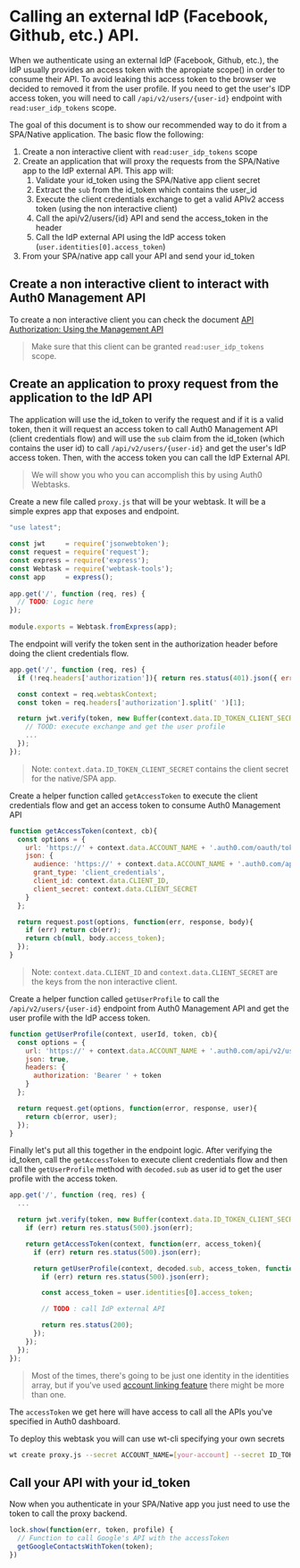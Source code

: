 # Calling an external IdP (Facebook, Github, etc.) API.

When we authenticate using an external IdP (Facebook, Github, etc.), the IdP usually provides an access token with the apropiate scope() in order to consume their API. To avoid leaking this access token to the browser we decided to removed it from the user profile. If you need to get the user's IDP access token, you will need to call `/api/v2/users/{user-id}` endpoint with `read:user_idp_tokens` scope.

The goal of this document is to show our recommended way to do it from a SPA/Native application. The basic flow the following:

1. Create a non interactive client with `read:user_idp_tokens` scope
2. Create an application that will proxy the requests from the SPA/Native app to the IdP external API. This app will:  
    1. Validate your id_token using the SPA/Native app client secret
    2. Extract the `sub` from the id_token which contains the user_id
    3. Execute the client credentials exchange to get a valid APIv2 access token (using the non interactive client)
    4. Call the api/v2/users/{id} API and send the access_token in the header
    5. Call the IdP external API using the IdP access token (`user.identities[0].access_token`)  
3. From your SPA/native app call your API and send your id_token


## Create a non interactive client to interact with Auth0 Management API

To create a non interactive client you can check the document [API Authorization: Using the Management API](https://auth0.com/docs/api-auth/using-the-management-api)

> Make sure that this client can be granted `read:user_idp_tokens` scope.

## Create an application to proxy request from the application to the IdP API

The application will use the id_token to verify the request and if it is a valid token, then it will request an access token to call Auth0 Management API (client credentials flow) and will use the `sub` claim from the id_token (which contains the user id) to call `/api/v2/users/{user-id}` and get the user's IdP access token. Then, with the access token you can call the IdP External API.

> We will show you who you can accomplish this by using Auth0 Webtasks.

Create a new file called `proxy.js` that will be your webtask. It will be a simple expres app that exposes and endpoint.

  ```js
  "use latest";
  ​
  const jwt     = require('jsonwebtoken');  
  const request = require('request');
  const express = require('express');
  const Webtask = require('webtask-tools');
  const app     = express();
  ​
  app.get('/', function (req, res) {
    // TODO: Logic here
  });
  ​
  module.exports = Webtask.fromExpress(app);

  ```

The endpoint will verify the token sent in the authorization header before doing the client credentials flow.

  ```js
  app.get('/', function (req, res) {
    if (!req.headers['authorization']){ return res.status(401).json({ error: 'unauthorized'}); }

    const context = req.webtaskContext;
    const token = req.headers['authorization'].split(' ')[1];

    return jwt.verify(token, new Buffer(context.data.ID_TOKEN_CLIENT_SECRET, 'base64'), function(err, decoded) {
      // TOOD: execute exchange and get the user profile
      ...
    });  
  });
  ```

  > Note: `context.data.ID_TOKEN_CLIENT_SECRET` contains the client secret for the native/SPA app.

Create a helper function called `getAccessToken` to execute the client credentials flow and get an access token to consume Auth0 Management API

  ```js
  function getAccessToken(context, cb){
    const options = {
      url: 'https://' + context.data.ACCOUNT_NAME + '.auth0.com/oauth/token',
      json: {
        audience: 'https://' + context.data.ACCOUNT_NAME + '.auth0.com/api/v2/',
        grant_type: 'client_credentials',
        client_id: context.data.CLIENT_ID,
        client_secret: context.data.CLIENT_SECRET
      }
    };

    return request.post(options, function(err, response, body){
      if (err) return cb(err);
      return cb(null, body.access_token);
    });
  }
  ```

  > Note: `context.data.CLIENT_ID` and `context.data.CLIENT_SECRET` are the keys from the non interactive client.

Create a helper function called `getUserProfile` to call the `/api/v2/users/{user-id}` endpoint from Auth0 Management API and get the user profile with the IdP access token.

  ```js
  function getUserProfile(context, userId, token, cb){
    const options = {
      url: 'https://' + context.data.ACCOUNT_NAME + '.auth0.com/api/v2/users/' + userId,
      json: true,
      headers: {
        authorization: 'Bearer ' + token
      }
    };

    return request.get(options, function(error, response, user){
      return cb(error, user);
    });
  }
  ```

Finally let's put all this together in the endpoint logic. After verifying the id_token, call the `getAccessToken` to execute client credentials flow and then call the `getUserProfile` method with `decoded.sub` as user id to get the user profile with the access token.

  ```js
  app.get('/', function (req, res) {
    ...

    return jwt.verify(token, new Buffer(context.data.ID_TOKEN_CLIENT_SECRET, 'base64'), function(err, decoded) {
      if (err) return res.status(500).json(err);

      return getAccessToken(context, function(err, access_token){
        if (err) return res.status(500).json(err);

        return getUserProfile(context, decoded.sub, access_token, function(err, user){
          if (err) return res.status(500).json(err);

          const access_token = user.identities[0].access_token;

          // TODO : call IdP external API

          return res.status(200);
        });
      });
    });  
  });
  ```

  > Most of the times, there's going to be just one identity in the identities array, but if you've used [account linking feature](/link-accounts) there might be more than one.

The `accessToken` we get here will have access to call all the APIs you've specified in Auth0 dashboard.

To deploy this webtask you will can use wt-cli specifying your own secrets

```bash
wt create proxy.js --secret ACCOUNT_NAME=[your-account] --secret ID_TOKEN_CLIENT_SECRET=[app-secret] --secret CLIENT_ID=[non-interactive-client-id] --secret CLIENT_SECRET=[non-interactive-client-secret]
```

## Call your API with your id_token

Now when you authenticate in your SPA/Native app you just need to use the token to call the proxy backend.

  ```js
  lock.show(function(err, token, profile) {
    // Function to call Google's API with the accessToken
    getGoogleContactsWithToken(token);
  })
  ```
